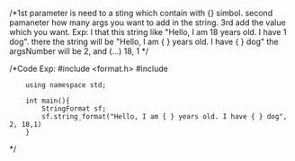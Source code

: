 /*1st parameter is need to a sting which contain with {} simbol. second pamaneter how many args you want to add 
    in the string. 3rd add the value which you want.
    Exp: I that this string like "Hello, I am 18 years old. I have 1 dog". there the string will be "Hello, I am { } years old. I have { } dog"
    the argsNumber will be 2, and (...) 18, 1
    */

   /*Code Exp:
        #include <format.h>
        #include <iostream>

        using namespace std;

        int main(){
            StringFormat sf;
            sf.string_format("Hello, I am { } years old. I have { } dog", 2, 18,1)
        }

   */
